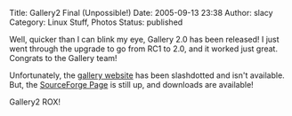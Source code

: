 Title: Gallery2 Final (Unpossible!)
Date: 2005-09-13 23:38
Author: slacy
Category: Linux Stuff, Photos
Status: published

Well, quicker than I can blink my eye, Gallery 2.0 has been released! I
just went through the upgrade to go from RC1 to 2.0, and it worked just
great. Congrats to the Gallery team!

Unfortunately, the [gallery website](http://gallery.menalto.com) has
been slashdotted and isn't available. But, the [SourceForge
Page](http://sf.net/projects/gallery) is still up, and downloads are
available!

Gallery2 ROX!
